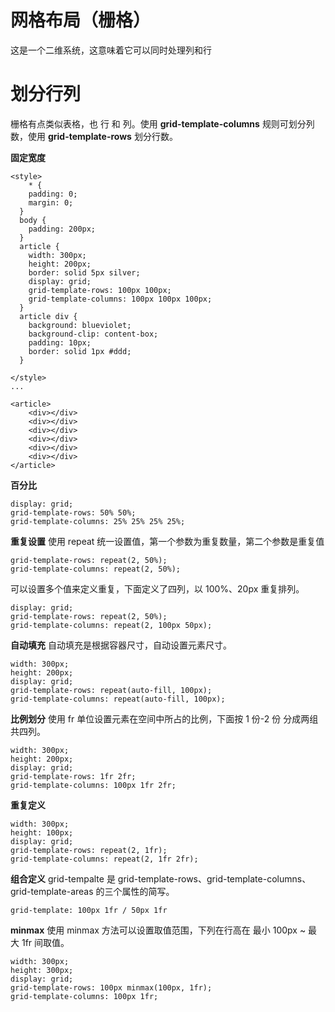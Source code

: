 # 网格布局（栅格）

这是一个二维系统，这意味着它可以同时处理列和行

# 划分行列

栅格有点类似表格，也 行 和 列。使用 **grid-template-columns** 规则可划分列数，使用 **grid-template-rows** 划分行数。

**固定宽度**

```
<style>
	* {
    padding: 0;
    margin: 0;
  }
  body {
    padding: 200px;
  }
  article {
    width: 300px;
    height: 200px;
    border: solid 5px silver;
    display: grid;
    grid-template-rows: 100px 100px;
    grid-template-columns: 100px 100px 100px;
  }
  article div {
    background: blueviolet;
    background-clip: content-box;
    padding: 10px;
    border: solid 1px #ddd;
  }

</style>
...

<article>
    <div></div>
    <div></div>
    <div></div>
    <div></div>
    <div></div>
    <div></div>
</article>

```

**百分比**

```
display: grid;
grid-template-rows: 50% 50%;
grid-template-columns: 25% 25% 25% 25%;
```

**重复设置**
使用 repeat 统一设置值，第一个参数为重复数量，第二个参数是重复值

```
grid-template-rows: repeat(2, 50%);
grid-template-columns: repeat(2, 50%);

```

可以设置多个值来定义重复，下面定义了四列，以 100%、20px 重复排列。

```
display: grid;
grid-template-rows: repeat(2, 50%);
grid-template-columns: repeat(2, 100px 50px);
```

**自动填充**
自动填充是根据容器尺寸，自动设置元素尺寸。

```
width: 300px;
height: 200px;
display: grid;
grid-template-rows: repeat(auto-fill, 100px);
grid-template-columns: repeat(auto-fill, 100px);
```

**比例划分**
使用 fr 单位设置元素在空间中所占的比例，下面按 1 份-2 份 分成两组共四列。

```
width: 300px;
height: 200px;
display: grid;
grid-template-rows: 1fr 2fr;
grid-template-columns: 100px 1fr 2fr;
```

**重复定义**

```
width: 300px;
height: 100px;
display: grid;
grid-template-rows: repeat(2, 1fr);
grid-template-columns: repeat(2, 1fr 2fr);
```

**组合定义**
grid-tempalte 是 grid-template-rows、grid-template-columns、grid-template-areas 的三个属性的简写。

```
grid-template: 100px 1fr / 50px 1fr
```

**minmax**
使用 minmax 方法可以设置取值范围，下列在行高在 最小 100px ~ 最大 1fr 间取值。

```
width: 300px;
height: 300px;
display: grid;
grid-template-rows: 100px minmax(100px, 1fr);
grid-template-columns: 100px 1fr;
```
